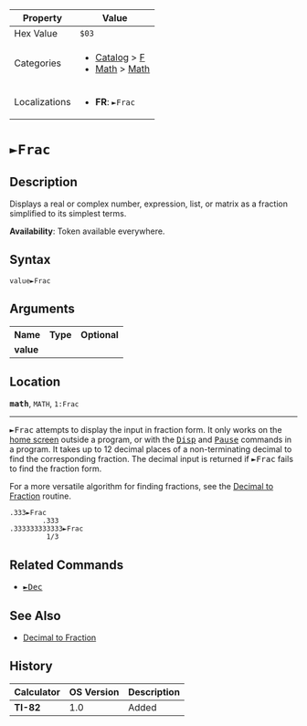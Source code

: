 | Property      | Value |
|---------------|-------|
| Hex Value     | `$03`|
| Categories    | <ul><li>[Catalog](<../categories/Catalog.md>) > [F](<../categories/Catalog.md#F>)</li><li>[Math](<../categories/Math.md>) > [Math](<../categories/Math.md#Math>)</li></ul> |
| Localizations | <ul><li><b>FR</b>: `►Frac`</li></ul> |

# `►Frac`

## Description
Displays a real or complex number, expression, list, or matrix as a fraction simplified to its simplest terms.


<b>Availability</b>: Token available everywhere.

## Syntax
`value►Frac`

## Arguments
<table>
<tr><th>Name</th><th>Type</th><th>Optional</th></tr>

<tr><td><b>value</b></td><td></td><td></td></tr>

</table>

## Location
<tt><kbd><b>math</b></kbd></tt>, `MATH`, `1:Frac`
<hr>

<tt>►Frac</tt> attempts to display the input in fraction form. It only works on the [home screen](/homescreen) outside a program, or with the <tt><a href="/disp">Disp</a></tt> and <tt><a href="/pause">Pause</a></tt> commands in a program. It takes up to 12 decimal places of a non-terminating decimal to find the corresponding fraction. The decimal input is returned if <tt>►Frac</tt> fails to find the fraction form.

For a more versatile algorithm for finding fractions, see the [Decimal to Fraction](/decimal-to-fraction) routine.

```ti-basic
.333►Frac
        .333
.333333333333►Frac
         1/3
```

## Related Commands

*   <tt><a href="/dec">►Dec</a></tt>

## See Also

*   [Decimal to Fraction](/decimal-to-fraction)

## History
| Calculator | OS Version | Description |
|------------|------------|-------------|
| <b>TI-82</b> | 1.0 | Added |


